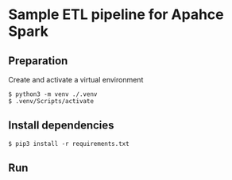# Sample ETL pipeline for Apahce Spark

## Preparation

Create and activate a virtual environment

```shell
$ python3 -m venv ./.venv
$ .venv/Scripts/activate
```

## Install dependencies

```shell
$ pip3 install -r requirements.txt
```

## Run



